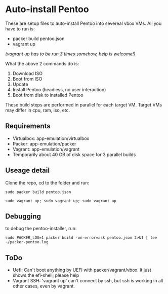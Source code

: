 # Auto-install Pentoo
These are setup files to auto-install Pentoo into severeal vbox VMs.
All you have to run is:
* packer build pentoo.json
* vagrant up

_(vagrant up has to be run 3 times somehow, help is welcome!)_

What the above 2 commands do is:
1. Download ISO
1. Boot from ISO
1. Update
1. Install Pentoo (headless, no user interaction)
1. Boot from disk to installed Pentoo

These build steps are performed in parallel for each target VM.
Target VMs may differ in cpu, ram, iso, etc.

## Requirements
- Virtualbox: app-emulation/virtualbox
- Packer: app-emulation/packer 
- Vagrant: app-emulation/vagrant
- Temporarily about 40 GB of disk space for 3 parallel builds

## Useage detail
Clone the repo, cd to the folder and run:

`sudo packer build pentoo.json`

`sudo vagrant up;
sudo vagrant up;
sudo vagrant up`

## Debugging

to debug the pentoo-installer, run:

`sudo PACKER_LOG=1 packer build -on-error=ask pentoo.json 2>&1 | tee ~/packer-pentoo.log`

## ToDo
* Uefi: Can't boot anything by UEFI with packer/vagrant/vbox. It just shows the efi-shell, please help
* Vagrant SSH: 'vagrant up' can't connect by ssh, but ssh is working in all other cases, even by vagrant.
